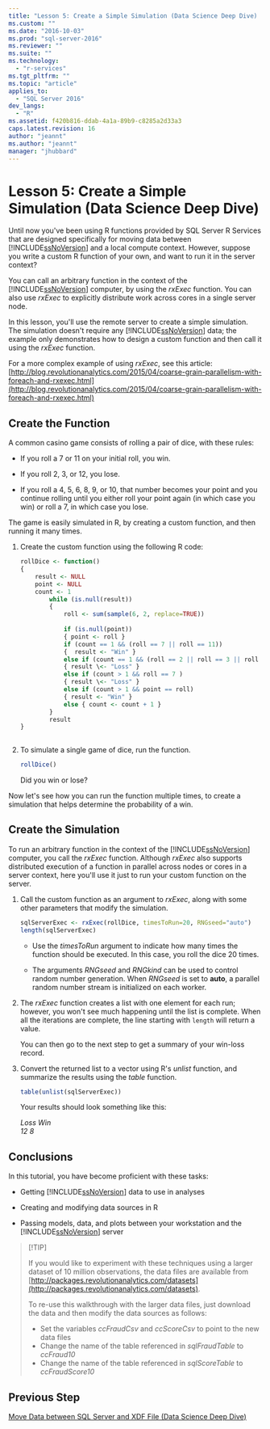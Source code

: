 ```yaml
---
title: "Lesson 5: Create a Simple Simulation (Data Science Deep Dive) | Microsoft Docs"
ms.custom: ""
ms.date: "2016-10-03"
ms.prod: "sql-server-2016"
ms.reviewer: ""
ms.suite: ""
ms.technology: 
  - "r-services"
ms.tgt_pltfrm: ""
ms.topic: "article"
applies_to: 
  - "SQL Server 2016"
dev_langs: 
  - "R"
ms.assetid: f420b816-ddab-4a1a-89b9-c8285a2d33a3
caps.latest.revision: 16
author: "jeannt"
ms.author: "jeannt"
manager: "jhubbard"
---
```

# Lesson 5: Create a Simple Simulation (Data Science Deep Dive)
Until now you've been using R functions provided by SQL Server R Services that are designed specifically for moving data between [!INCLUDE[ssNoVersion](../../includes/ssnoversion-md.md)] and a local compute context. However, suppose you write a custom R function of your own, and want to run it in the server context?  
  
You can call an arbitrary function in the context of the [!INCLUDE[ssNoVersion](../../includes/ssnoversion-md.md)] computer, by using the *rxExec* function. You can also use *rxExec* to explicitly distribute work across cores in a single server node.  
  
In this lesson, you'll use the remote server to create a simple simulation. The simulation doesn't require any [!INCLUDE[ssNoVersion](../../includes/ssnoversion-md.md)] data; the example only demonstrates how to design a custom function and then call it using the *rxExec* function.  
  
For a more complex example of using *rxExec*, see this article: [http://blog.revolutionanalytics.com/2015/04/coarse-grain-parallelism-with-foreach-and-rxexec.html](http://blog.revolutionanalytics.com/2015/04/coarse-grain-parallelism-with-foreach-and-rxexec.html)  
  
## Create the Function  
A common casino game consists of rolling a pair of dice, with these rules:  
  
-   If you roll a 7 or 11 on your initial roll, you win.  
  
-   If you roll 2, 3, or 12, you lose.  
  
-   If you roll a 4, 5, 6, 8, 9, or 10, that number becomes your point and you continue rolling until you either roll your point again (in which case you win) or roll a 7, in which case you lose.  
  
The game is easily simulated in R, by creating a custom function, and then running it many times.  
  
1.  Create the custom function using the following R code:  
  
    ```R  
    rollDice <- function()   
    {   
        result <- NULL        
        point <- NULL     
        count <- 1   
            while (is.null(result))   
            {   
                roll <- sum(sample(6, 2, replace=TRUE))   
  
                if (is.null(point))   
                { point <- roll }   
                if (count == 1 && (roll == 7 || roll == 11))   
                {  result <- "Win" }   
                else if (count == 1 && (roll == 2 || roll == 3 || roll == 12))    
                { result \<- "Loss" }    
                else if (count > 1 && roll == 7 )   
                { result \<- "Loss" }    
                else if (count > 1 && point == roll)   
                { result <- "Win" }    
                else { count <- count + 1 }   
            }   
            result   
    }  
  
    ```  
  
2.  To simulate a single game of dice,  run the function.  
  
    ```R  
    rollDice()   
    ```  
  
    Did you win or lose?  
  
Now let's see how you can  run the function multiple times, to create a simulation that helps determine the probability of a win.  
  
## Create the Simulation  
To run an arbitrary function in the context of the [!INCLUDE[ssNoVersion](../../includes/ssnoversion-md.md)] computer, you call the *rxExec* function. Although *rxExec*  also supports  distributed execution of a function in parallel across nodes or cores in a server context, here you'll use it just to run your custom function on the server.  
  
1.  Call the custom function as an argument to *rxExec*, along with some other parameters that modify the simulation.  
  
    ```R  
    sqlServerExec <- rxExec(rollDice, timesToRun=20, RNGseed="auto")   
    length(sqlServerExec)   
    ```  
  
    -   Use the *timesToRun* argument to indicate how many times the function should be executed.  In this case, you roll the dice 20 times.  
  
    -   The arguments *RNGseed* and *RNGkind* can be used to control random number generation. When *RNGseed* is set to **auto**, a parallel random number stream is initialized on each worker.  
  
2.  The *rxExec* function creates a list with one element for each run; however, you won't see much happening until the list is complete. When all the iterations are complete, the line starting with `length` will return a value.  
  
    You can then go to the next step to get a summary of your win-loss record.  
  
3.  Convert the returned list to a vector using R's *unlist* function, and summarize the results using the *table* function.  
  
    ```R  
    table(unlist(sqlServerExec))  
    ```  
  
    Your results should look something like this:  
  
     *Loss  Win*   
     *12  8*  
  
## Conclusions  
In this tutorial, you have become proficient with these tasks:  
  
-   Getting [!INCLUDE[ssNoVersion](../../includes/ssnoversion-md.md)] data to use in analyses  
  
-   Creating and modifying data sources in R  
  
-   Passing models, data, and plots between your workstation and the [!INCLUDE[ssNoVersion](../../includes/ssnoversion-md.md)] server  
  
>  [!TIP]
> 
> If you would like to experiment with these techniques using a larger dataset of 10 million observations, the data files are available from [http://packages.revolutionanalytics.com/datasets](http://packages.revolutionanalytics.com/datasets).  
>   
> To re-use this walkthrough with the larger data files, just download the data and then modify the data sources as follows:   
>  -   Set the variables *ccFraudCsv* and *ccScoreCsv* to point to the new data files     
>  -   Change the name of the table referenced in *sqlFraudTable* to *ccFraud10*    
>  -   Change the name of the table referenced in *sqlScoreTable* to *ccFraudScore10*   
  
## Previous Step  
[Move Data between SQL Server and XDF File &#40;Data Science Deep Dive&#41;](../../advanced-analytics/r-services/lesson-4-1-move-data-between-sql-server-and-xdf-file.md)  
  
  
  
